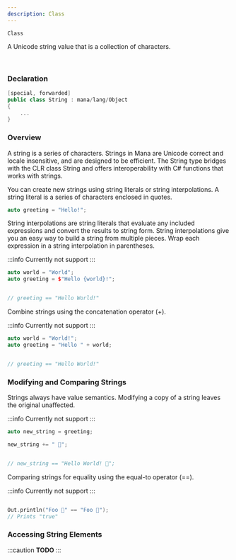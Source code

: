 ```yaml
---
description: Class
---
```

`Class`


A Unicode string value that is a collection of characters.

<br/>

### Declaration


```csharp
[special, forwarded]
public class String : mana/lang/Object
{
    ...
}
```

### Overview

A string is a series of characters. 
Strings in Mana are Unicode correct and locale insensitive, and are designed to be efficient. 
The String type bridges with the CLR class String and offers interoperability with C# functions that works with strings.

You can create new strings using string literals or string interpolations. A string literal is a series of characters enclosed in quotes.

```cpp
auto greeting = "Hello!";
```

String interpolations are string literals that evaluate any included expressions and convert the results to string form. 
String interpolations give you an easy way to build a string from multiple pieces. Wrap each expression in a string interpolation in parentheses.

:::info
Currently not support
:::


```cpp
auto world = "World";
auto greeting = $"Hello {world}!";


// greeting == "Hello World!"
```

Combine strings using the concatenation operator (+).

:::info
Currently not support
:::

```cpp
auto world = "World!";
auto greeting = "Hello " + world;


// greeting == "Hello World!"
```


### Modifying and Comparing Strings


Strings always have value semantics. 
Modifying a copy of a string leaves the original unaffected.

:::info
Currently not support
:::

```cpp
auto new_string = greeting;

new_string += " 🗿";


// new_string == "Hello World! 🗿";

```


Comparing strings for equality using the equal-to operator (==).

:::info
Currently not support
:::

```cpp

Out.println("Foo 🗿" == "Foo 🗿");
// Prints "true"

```


### Accessing String Elements

:::caution
**TODO**
:::

